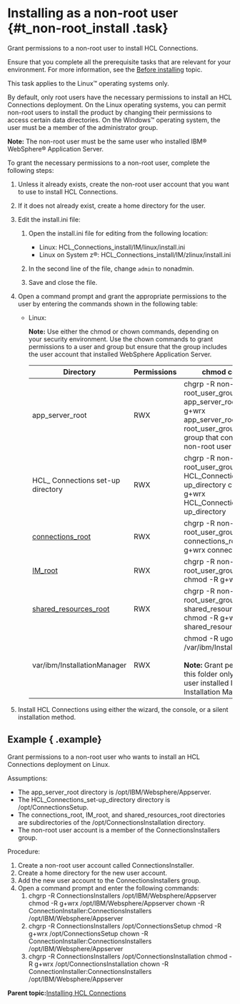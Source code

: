 # Installing as a non-root user {#t_non-root_install .task}

Grant permissions to a non-root user to install HCL Connections.

Ensure that you complete all the prerequisite tasks that are relevant for your environment. For more information, see the [Before installing](r_before_installing.md) topic.

This task applies to the Linux™ operating systems only.

By default, only root users have the necessary permissions to install an HCL Connections deployment. On the Linux operating systems, you can permit non-root users to install the product by changing their permissions to access certain data directories. On the Windows™ operating system, the user must be a member of the administrator group.

**Note:** The non-root user must be the same user who installed IBM® WebSphere® Application Server.

To grant the necessary permissions to a non-root user, complete the following steps:

1.  Unless it already exists, create the non-root user account that you want to use to install HCL Connections.

2.  If it does not already exist, create a home directory for the user.

3.  Edit the install.ini file:

    1.  Open the install.ini file for editing from the following location:

        -   Linux: HCL\_Connections\_install/IM/linux/install.ini
        -   Linux on System z®: HCL\_Connections\_install/IM/zlinux/install.ini
    2.  In the second line of the file, change `admin` to nonadmin.

    3.  Save and close the file.

4.  Open a command prompt and grant the appropriate permissions to the user by entering the commands shown in the following table:

    -   Linux:

        **Note:** Use either the chmod or chown commands, depending on your security environment. Use the chown commands to grant permissions to a user and group but ensure that the group includes the user account that installed WebSphere Application Server.

        |Directory|Permissions|chmod command|chown command|
        |---------|-----------|-------------|-------------|
        |app\_server\_root|RWX|chgrp -R non-root\_user\_group app\_server\_root chmod -R g+wrx app\_server\_rootwhere non-root\_user\_group is a user group that contains the non-root user account.|chown -R non-root\_ID:group app\_server\_rootwhere non-root\_ID is the non-root user account and group is the user group that contains this account.|
        |HCL\_ Connections set-up directory|RWX|chgrp -R non-root\_user\_group HCL\_Connections\_set-up\_directory chmod -R g+wrx HCL\_Connections\_set-up\_directory|chown -R non-root\_ID:group HCL\_Connections\_set-up\_directory|
        |[connections\_root](../plan/i_ovr_r_directory_conventions.md)|RWX|chgrp -R non-root\_user\_group connections\_root chmod -R g+wrx connections\_root|chown -R non-root\_ID:group connections\_root|
        |[IM\_root](../plan/i_ovr_r_directory_conventions.md)|RWX|chgrp -R non-root\_user\_group IM\_root chmod -R g+wrx IM\_root|chown -R non-root\_ID:group IM\_root|
        |[shared\_resources\_root](../plan/i_ovr_r_directory_conventions.md)|RWX|chgrp -R non-root\_user\_group shared\_resources\_root chmod -R g+wrx shared\_resources\_root|chown -R non-root\_ID:group shared\_resources\_root|
        |var/ibm/InstallationManager|RWX|chmod -R ugo+rwx /var/ibm/InstallationManager <br><br> **Note:** Grant permissions to this folder only if the root user installed IBM Installation Manager.|chown -R non-root\_ID:group /var/ibm/InstallationManager|

5.  Install HCL Connections using either the wizard, the console, or a silent installation method.


## Example { .example}

Grant permissions to a non-root user who wants to install an HCL Connections deployment on Linux.

Assumptions:

-   The app\_server\_root directory is /opt/IBM/Websphere/Appserver.
-   The HCL\_Connections\_set-up\_directory directory is /opt/ConnectionsSetup.
-   The connections\_root, IM\_root, and shared\_resources\_root directories are subdirectories of the /opt/ConnectionsInstallation directory.
-   The non-root user account is a member of the ConnectionsInstallers group.

Procedure:

1.  Create a non-root user account called ConnectionsInstaller.
2.  Create a home directory for the new user account.
3.  Add the new user account to the ConnectionsInstallers group.
4.  Open a command prompt and enter the following commands:
    1.  chgrp -R ConnectionsInstallers /opt/IBM/Websphere/Appserver chmod -R g+wrx /opt/IBM/Websphere/Appserver chown -R ConnectionInstaller:ConnectionsInstallers /opt/IBM/Websphere/Appserver
    2.  chgrp -R ConnectionsInstallers /opt/ConnectionsSetup chmod -R g+wrx /opt/ConnectionsSetup chown -R ConnectionInstaller:ConnectionsInstallers /opt/IBM/Websphere/Appserver
    3.  chgrp -R ConnectionsInstallers /opt/ConnectionsInstallation chmod -R g+wrx /opt/ConnectionsInstallation chown -R ConnectionInstaller:ConnectionsInstallers /opt/IBM/Websphere/Appserver

**Parent topic:**[Installing HCL Connections](../install/c_installing_overview.md)

